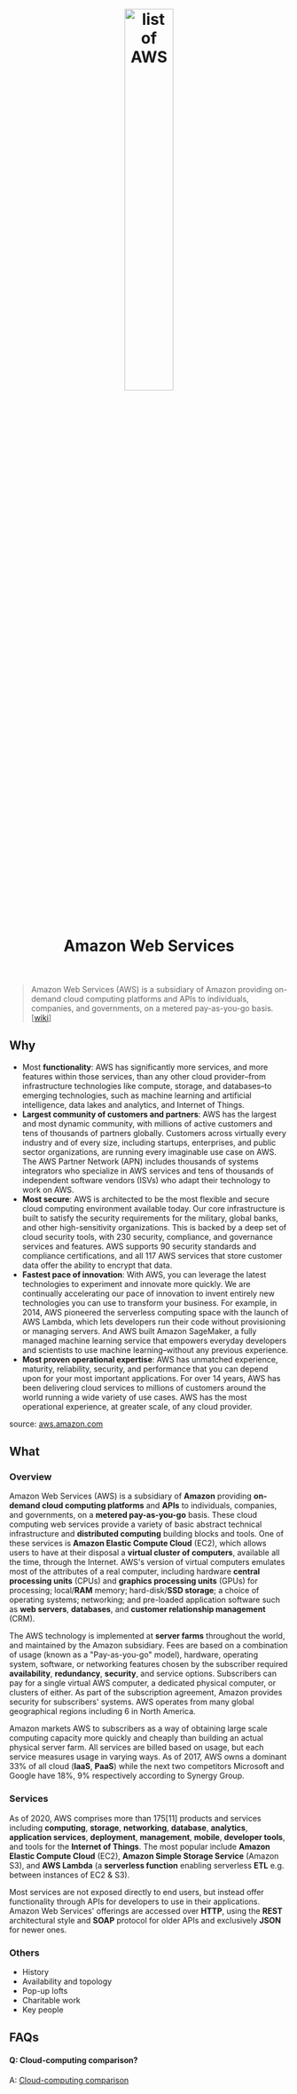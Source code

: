 <h1 align="center">
<br>
	<a href="https://aws.amazon.com/products">
  <img src="https://i.imgur.com/g3fBSiS.png" alt="list of AWS" width=42%">
  </a>
  <br><br>
Amazon Web Services 
  <br><br>
</h1>


> Amazon Web Services (AWS) is a subsidiary of Amazon providing on-demand cloud computing platforms and APIs to individuals, companies, and governments, on a metered pay-as-you-go basis. [[wiki](https://www.wikiwand.com/en/Amazon_Web_Services)]

## Why 

* Most **functionality**: AWS has significantly more services, and more features within those services, than any other cloud provider–from infrastructure technologies like compute, storage, and databases–to emerging technologies, such as machine learning and artificial intelligence, data lakes and analytics, and Internet of Things. 
* **Largest community of customers and partners**: AWS has the largest and most dynamic community, with millions of active customers and tens of thousands of partners globally. Customers across virtually every industry and of every size, including startups, enterprises, and public sector organizations, are running every imaginable use case on AWS. The AWS Partner Network (APN) includes thousands of systems integrators who specialize in AWS services and tens of thousands of independent software vendors (ISVs) who adapt their technology to work on AWS. 
* **Most secure**: AWS is architected to be the most flexible and secure cloud computing environment available today. Our core infrastructure is built to satisfy the security requirements for the military, global banks, and other high-sensitivity organizations. This is backed by a deep set of cloud security tools, with 230 security, compliance, and governance services and features. AWS supports 90 security standards and compliance certifications, and all 117 AWS services that store customer data offer the ability to encrypt that data.
* **Fastest pace of innovation**: With AWS, you can leverage the latest technologies to experiment and innovate more quickly. We are continually accelerating our pace of innovation to invent entirely new technologies you can use to transform your business. For example, in 2014, AWS pioneered the serverless computing space with the launch of AWS Lambda, which lets developers run their code without provisioning or managing servers. And AWS built Amazon SageMaker, a fully managed machine learning service that empowers everyday developers and scientists to use machine learning–without any previous experience.
* **Most proven operational expertise**: AWS has unmatched experience, maturity, reliability, security, and performance that you can depend upon for your most important applications. For over 14 years, AWS has been delivering cloud services to millions of customers around the world running a wide variety of use cases. AWS has the most operational experience, at greater scale, of any cloud provider.

source: [aws.amazon.com](https://aws.amazon.com/what-is-aws/)

## What 

### Overview

Amazon Web Services (AWS) is a subsidiary of **Amazon** providing **on-demand cloud computing platforms** and **APIs** to individuals, companies, and governments, on a **metered pay-as-you-go** basis. These cloud computing web services provide a variety of basic abstract technical infrastructure and **distributed computing** building blocks and tools. One of these services is **Amazon Elastic Compute Cloud** (EC2), which allows users to have at their disposal a **virtual cluster of computers**, available all the time, through the Internet. AWS's version of virtual computers emulates most of the attributes of a real computer, including hardware **central processing units** (CPUs) and **graphics processing units** (GPUs) for processing; local/**RAM** memory; hard-disk/**SSD storage**; a choice of operating systems; networking; and pre-loaded application software such as **web servers**, **databases**, and **customer relationship management** (CRM).

The AWS technology is implemented at **server farms** throughout the world, and maintained by the Amazon subsidiary. Fees are based on a combination of usage (known as a "Pay-as-you-go" model), hardware, operating system, software, or networking features chosen by the subscriber required **availability**, **redundancy**, **security**, and service options. Subscribers can pay for a single virtual AWS computer, a dedicated physical computer, or clusters of either. As part of the subscription agreement, Amazon provides security for subscribers' systems. AWS operates from many global geographical regions including 6 in North America.

Amazon markets AWS to subscribers as a way of obtaining large scale computing capacity more quickly and cheaply than building an actual physical server farm. All services are billed based on usage, but each service measures usage in varying ways. As of 2017, AWS owns a dominant 33% of all cloud (**IaaS**, **PaaS**) while the next two competitors Microsoft and Google have 18%, 9% respectively according to Synergy Group.

### Services

As of 2020, AWS comprises more than 175[11] products and services including **computing**, **storage**, **networking**, **database**, **analytics**, **application services**, **deployment**, **management**, **mobile**, **developer tools**, and tools for the **Internet of Things**. The most popular include **Amazon Elastic Compute Cloud** (EC2), **Amazon Simple Storage Service** (Amazon S3), and **AWS Lambda** (a **serverless function** enabling serverless **ETL** e.g. between instances of EC2 & S3).

Most services are not exposed directly to end users, but instead offer functionality through APIs for developers to use in their applications. Amazon Web Services' offerings are accessed over **HTTP**, using the **REST** architectural style and **SOAP** protocol for older APIs and exclusively **JSON** for newer ones.


### Others

* History
* Availability and topology
* Pop-up lofts
* Charitable work
* Key people


## FAQs

#### Q: Cloud-computing comparison?

A: [Cloud-computing comparison ](https://www.wikiwand.com/en/Cloud-computing_comparison)
